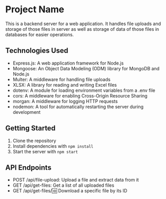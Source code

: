 # Project Name

This is a backend server for a web application. It handles file uploads and storage of those files in server as well as storage of data of those files in databases for easier operations.

## Technologies Used

- Express.js: A web application framework for Node.js
- Mongoose: An Object Data Modeling (ODM) library for MongoDB and Node.js
- Multer: A middleware for handling file uploads
- XLSX: A library for reading and writing Excel files
- dotenv: A module for loading environment variables from a .env file
- cors: A middleware for enabling Cross-Origin Resource Sharing
- morgan: A middleware for logging HTTP requests
- nodemon: A tool for automatically restarting the server during development

## Getting Started

1. Clone the repository
2. Install dependencies with `npm install`
3. Start the server with `npm start`

## API Endpoints

- POST /api/file-upload: Upload a file and extract data from it
- GET /api/get-files: Get a list of all uploaded files
- GET /api/get-files/:id: Download a specific file by its ID
